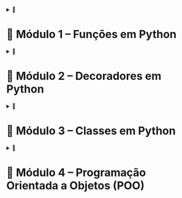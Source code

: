 <details>
<summary>🔹<h1> <strong> 📘 Módulo 1 – Funções em Python </strong></h1></summary>


<details>
<summary>🔹<h4> <strong>O que é uma função?</strong></h4></summary>

Uma função é um **bloco de código com um nome**, que você pode **chamar (executar)** sempre que quiser.  
Serve para **organizar o código**, **evitar repetição** e **facilitar a manutenção**.


### 📌 Exemplo didático:

```python
def somar(a, b):
    resultado = a + b
    return resultado
```

Essa função:

* Se chama `somar`
* Recebe dois parâmetros: `a` e `b`
* Retorna a soma dos dois

### 💡 Chamada:

```python
print(somar(10, 5))  # Saída: 15
```

</details>

<details>

<summary>🔹<h4> <strong> Base das Funções </strong></h4></summary>
    
<details>
<summary>🔹<h4> <strong> __Init e Self </strong></h4></summary>

<details>
<summary>🔹<h4> <strong> O que é Init e Self? </strong></h4></summary>
    
<details>
<summary>🔹<h4> <strong>🔧 `__init__` — Para que serve? </strong></h4></summary>

### ✅ **O que é:**

O `__init__` é um **método especial** das classes em Python. Ele é chamado **automaticamente toda vez que você cria um novo objeto** daquela classe.

### ✅ **Para que serve:**

* **Inicializar os dados do objeto**
* **Configurar o estado inicial** (atributos)
* É o **"construtor"** da classe (assim como em outras linguagens orientadas a objetos)

### 📌 Exemplo:

```python
class Pessoa:
    def __init__(self, nome, idade):
        self.nome = nome
        self.idade = idade
```

> Quando você faz:

```python
p1 = Pessoa("João", 30)
```

O Python **automaticamente chama**:

```python
Pessoa.__init__(p1, "João", 30)
```
</details>

<details>
<summary>🔹<h4> <strong> 👤 `self` — Para que serve? </strong></h4></summary>

### ✅ **O que é:**

O `self` representa a **instância atual** da classe — ou seja, **o próprio objeto** que está usando o método.

> É como dizer: “**esse objeto que estou usando agora**”.

### ✅ **Por que usar `self`?**

* Para **armazenar dados** dentro do objeto
* Para que **cada objeto tenha seus próprios dados**
* Para **acessar atributos e métodos** dentro da própria classe

### 📌 Exemplo:

```python
class Pessoa:
    def __init__(self, nome):
        self.nome = nome

    def falar(self):
        print(f"{self.nome} está falando.")
```

✔️ Aqui, `self.nome` **guarda o nome da pessoa dentro do próprio objeto**, e `falar()` acessa esse valor.
</details>
</details>

<details>
<summary>🔹<h4> <strong> 🤔 Por que preciso deles? </strong></h4></summary>

### 🔹 `__init__`: Porque você **quer que cada objeto comece com seus próprios valores.**

* Ex: um objeto `Cliente` começa com `nome`, `email`, `saldo`.
* Sem `__init__`, você teria que setar tudo **manualmente depois** da criação, o que não é prático.

### 🔹 `self`: Porque **você quer que cada objeto “lembre” de suas próprias informações**.

* Sem `self`, todos os objetos **compartilhariam os mesmos dados** — o que geralmente não é desejado.
</details>
<details>
<summary>🔹<h4> <strong>❓ Preciso sempre usar `__init__`? </strong></h4></summary>

**Não obrigatoriamente.**
Você só precisa do `__init__` **se quiser passar informações iniciais ao criar o objeto**.

### Exemplo sem `__init__`:

```python
class Animal:
    def emitir_som(self):
        print("Som!")
        
a = Animal()
a.emitir_som()
```

✔️ Isso funciona. Mas se você quiser que cada `Animal` tenha um nome diferente, aí você usaria `__init__`.

</details>


<details>
<summary>🔹<h4> <strong> ❓ Preciso sempre usar `self`? </strong></h4></summary>


**Sim, dentro de métodos comuns da classe.**

* O `self` é o **canal para acessar os dados do objeto**.
* Você **não precisa passá-lo na chamada** — o Python cuida disso internamente.

---
</details>

<details>
<summary>🔹<h4> <strong> ✅ Resumo final em forma de tabela </strong></h4></summary>

| Elemento   | O que é              | Para que serve                       | Obrigatório?                 |
| ---------- | -------------------- | ------------------------------------ | ---------------------------- |
| `__init__` | Construtor da classe | Inicializar dados da instância       | Não, mas muito útil          |
| `self`     | A instância atual    | Guardar e acessar os dados do objeto | Sim, em métodos de instância |

---
</details>

<details>
<summary>🔹<h4> <strong> 🧠 Analogia simples </strong></h4></summary>

> 💬 Pense que uma **classe** é uma **forma de bolo**, e um **objeto** é um **bolo real** feito com aquela forma.

* O `__init__` é o momento em que **você coloca os ingredientes e assa o bolo**.
* O `self` é o jeito que **cada bolo sabe seu sabor, tamanho, cobertura etc**.
* 
</details>

<details>
<summary>🔹<h4> <strong> 🧪 Exemplo real aplicado (finanças) </strong></h4></summary>

```python
class Transacao:
    def __init__(self, descricao, valor):
        self.descricao = descricao
        self.valor = valor

    def exibir(self):
        print(f"{self.descricao}: R${self.valor:.2f}")

t1 = Transacao("Compra de material", 150.75)
t2 = Transacao("Venda de produto", 300.00)

t1.exibir()  # Compra de material: R$150.75
t2.exibir()  # Venda de produto: R$300.00
```
</details>
</details>

<details> 
<summary>🔹<h4> <strong> 🧠 Args e Kwargs </strong></h4></summary>

<details> 
<summary>🔹<h4> <strong> ✅ O que são `*args` e `**kwargs`? </strong></h4></summary>

## `*args` (positional arguments - argumentos posicionais)

* Permite que **uma função receba vários argumentos em ordem**, sem saber antecipadamente quantos.
* Internamente, o Python transforma os argumentos em uma **tupla**.

## `**kwargs` (keyword arguments - argumentos nomeados)

* Permite que **uma função receba vários argumentos nomeados** (chave=valor).
* Internamente, o Python transforma os argumentos em um **dicionário**.


<summary>🔹<h4> <strong> 🧠 Estrutura interna </strong></h4></summary>

```python
def exemplo(a, *args, **kwargs):
    print("a:", a)
    print("args:", args)      # tupla
    print("kwargs:", kwargs)  # dicionário

exemplo(1, 2, 3, x=10, y=20)
```

### Saída:

```
a: 1
args: (2, 3)
kwargs: {'x': 10, 'y': 20}
```

* `a`: primeiro argumento obrigatório.
* `*args`: empacota 2 e 3 numa tupla.
* `**kwargs`: empacota x=10 e y=20 num dicionário.

---

# 🔄 Regras de ordem em funções

```python
def func(a, b=2, *args, c=3, **kwargs):
    pass
```

✅ Ordem recomendada:

```
parâmetros fixos ➜ padrão ➜ *args ➜ parâmetros com nome ➜ **kwargs
```
</details>
<details>
<summary>🔹<h4> <strong> 📦 Desempacotamento com `*` e `**` </strong></h4></summary>

Você também pode usar `*` e `**` para **desempacotar** valores em chamadas de funções.

### Exemplo com `*args`:

```python
valores = (4, 5)
def somar(a, b):
    return a + b

print(somar(*valores))  # Equivale a somar(4, 5)
```

### Exemplo com `**kwargs`:

```python
parametros = {"nome": "Ana", "idade": 28}
def exibir(nome, idade):
    print(f"{nome} tem {idade} anos")

exibir(**parametros)
```
</details>

<details>
<summary>🔹<h4> <strong> 💡 Aplicações reais </strong></h4></summary>

## 1. Função flexível em pipeline de análise de dados

```python
import pandas as pd

def carregar_dados(path, *args, **kwargs):
    return pd.read_csv(path, *args, **kwargs)

df = carregar_dados("vendas.csv", sep=";", encoding="utf-8", usecols=["produto", "valor"])
```

✔️ `*args` e `**kwargs` permitem passar qualquer parâmetro que o `read_csv()` aceite, tornando a função reutilizável.

---

## 2. Uso com classes

```python
class Produto:
    def __init__(self, nome, **kwargs):
        self.nome = nome
        self.preco = kwargs.get("preco", 0)
        self.estoque = kwargs.get("estoque", 0)

p = Produto("Notebook", preco=3500, estoque=5)
```

✔️ Permite adicionar **atributos extras** ao objeto sem alterar a assinatura do `__init__`.

---

## 3. Uso com decoradores

```python
def logar_execucao(func):
    def wrapper(*args, **kwargs):
        print(f"Executando: {func.__name__}")
        return func(*args, **kwargs)
    return wrapper

@logar_execucao
def multiplicar(a, b):
    return a * b

print(multiplicar(4, 5))
```

✔️ Decoradores **precisam aceitar qualquer função**, por isso usam `*args` e `**kwargs` para capturar qualquer assinatura.

---

## 4. Somar qualquer número de valores

```python
def somar_tudo(*args):
    return sum(args)

print(somar_tudo(1, 2, 3, 4, 5))  # 15
```

✔️ Você não precisa saber a quantidade de números de antemão.

---

## 5. Combinar ambos:

```python
def exemplo_completo(msg, *args, nivel="INFO", **kwargs):
    print(f"[{nivel}] {msg}")
    print("Args:", args)
    print("Kwargs:", kwargs)

exemplo_completo("Processo iniciado", 1, 2, 3, user="admin", retry=True)
```
</details>
<details>
<summary>🔹<h4> <strong>  📊 Aplicação em finanças </strong></h4></summary>

```python
def calcular_lucro(receita, custos_fixos, *custos_variaveis, **ajustes):
    total_variavel = sum(custos_variaveis)
    total_ajustes = sum(ajustes.values())
    return receita - custos_fixos - total_variavel - total_ajustes

lucro = calcular_lucro(
    receita=10000,
    custos_fixos=2000,
    500, 600, 700,   # *custos_variaveis
    bonus=300, impostos=400  # **ajustes
)
```
</details>
<details>
<summary>🔹<h4> <strong> ✅ Resumo </strong></h4></summary>

| Item       | Explicação                                          |
| ---------- | --------------------------------------------------- |
| `*args`    | Recebe múltiplos valores posicionais como tupla     |
| `**kwargs` | Recebe múltiplos valores nomeados como dicionário   |
| Usado em   | Funções, métodos, decoradores, e chamadas dinâmicas |
| Ideal para | Criar funções genéricas e reutilizáveis             |
</details>
</details>
</details>

<details>
<summary>🔹<h4> <strong> Por que usar funções? </strong></h4></summary>

Imagine que você precise calcular imposto sobre várias vendas:

```python
def calcular_imposto(valor, taxa=0.15):
    return valor * taxa
```

Chamadas:

```python
print(calcular_imposto(1000))      # 150
print(calcular_imposto(2000, 0.2)) # 400
```
</details>

<details>
<summary>🔹<h4> <strong> Tipos de argumentos </strong></h4></summary>

<details>
<summary>🔹<h4> <strong> Argumentos </strong></h4></summary>
    
```python
def exemplo(a, b=10, *args, **kwargs):
    pass
```

| Tipo       | Exemplo        | Explicação                    |
| ---------- | -------------- | ----------------------------- |
| `a`        | Obrigatório    | Precisa ser passado           |
| `b=10`     | Default        | Valor padrão                  |
| `*args`    | Vários valores | Tupla de valores extras       |
| `**kwargs` | Chave=valor    | Dicionário com pares nomeados |

</details>
<details>
<summary>🔹<h4> <strong> Funções lambda (anônimas) </strong></h4></summary>

```python
imposto = lambda valor: valor * 0.15
print(imposto(1000))  # 150.0
```

Boa para usar dentro de `.apply()` no pandas.
</details>

<details>
<summary>🔹<h4> <strong> Funções em análise de dados </strong></h4></summary>

Exemplo: aplicar imposto a uma coluna de DataFrame:

```python
import pandas as pd

df = pd.DataFrame({'venda': [100, 200, 300]})

def aplicar_imposto(valor):
    return valor * 0.15

df['imposto'] = df['venda'].apply(aplicar_imposto)
print(df)
```
</details>
</details>
</details>
</details>
</details>
</details>
</details>
<details>
    
<summary>🔹<h1> <strong> 🎁 Módulo 2 – Decoradores em Python </strong></h1></summary>
    
<details>
<summary>🔹<h4> <strong>  🧠 O que é um decorador? </strong></h4></summary>

> **Decorador é uma função que recebe outra função como argumento, faz algo com ela e retorna uma nova função.**

Você pode pensar nele como um **"embrulho"** em volta de uma função. Ele **adiciona funcionalidades extras** *sem modificar o código da função original*.

---

## 🎨 Analogia simples

Imagine que você tem um **bolo (função original)**. Um decorador seria como **cobertura de chocolate**: você não muda o bolo, só **adiciona algo extra por fora**.

---

## 🧪 Exemplo básico

```python
def meu_decorador(func):
    def wrapper():
        print("Executando antes da função...")
        func()
        print("Executando depois da função...")
    return wrapper

@meu_decorador
def minha_funcao():
    print("Sou a função principal.")

minha_funcao()
```

### 🧾 Saída:

```
Executando antes da função...
Sou a função principal.
Executando depois da função...
```

🔍 O `@meu_decorador` **envolve** `minha_funcao()` com código antes e depois. Isso é o básico de um decorador.

---
</details>

<details>
<summary>🔹<h4> <strong> 🛠 Como funciona internamente? </strong></h4></summary>

```python
# Estas duas formas são equivalentes:
@meu_decorador
def ola():
    print("Oi")

# É o mesmo que fazer:
def ola():
    print("Oi")

ola = meu_decorador(ola)
```
</details>

<details>
<summary>🔹<h4> <strong> ✅ Aplicações úteis de decoradores </strong></h4></summary>

1. **Log de execução**
2. **Controle de tempo de execução**
3. **Validação de argumentos**
4. **Autenticação**
5. **Cache de resultados**
6. **Medição de performance**
7. **Rate-limiting (limitar número de chamadas)**

---

## 🧪 Exemplo com `functools.wraps`

Se você quiser manter o nome e docstring da função original:

```python
from functools import wraps

def logar_execucao(func):
    @wraps(func)
    def wrapper(*args, **kwargs):
        print(f"Chamando {func.__name__} com args={args} kwargs={kwargs}")
        return func(*args, **kwargs)
    return wrapper

@logar_execucao
def soma(a, b):
    """Soma dois números"""
    return a + b

print(soma(2, 3))
```

</details>

<details>
<summary>🔹<h4> <strong>📦 Decoradores com argumentos </strong></h4></summary>

Você pode criar decoradores personalizados que aceitam parâmetros.

```python
def repetir(n):
    def decorador(func):
        def wrapper(*args, **kwargs):
            for _ in range(n):
                func(*args, **kwargs)
        return wrapper
    return decorador

@repetir(3)
def dizer_ola():
    print("Olá!")

dizer_ola()
```

</details>

<details>
<summary>🔹<h4> <strong> 🤖 Decoradores com funções lambda (exemplo comum no pandas) </strong></h4></summary>

```python
import pandas as pd

def log_dataframe(func):
    def wrapper(*args, **kwargs):
        print("🔍 Aplicando transformação no DataFrame...")
        resultado = func(*args, **kwargs)
        print("✅ Transformação concluída.")
        return resultado
    return wrapper

@log_dataframe
def transformar(df):
    return df[df["valor"] > 10]

df = pd.DataFrame({"valor": [5, 20, 15]})
novo_df = transformar(df)
```

---

## 🧬 Decoradores com métodos de classes

```python
def checar_login(func):
    def wrapper(self, *args, **kwargs):
        if not self.logado:
            print("⚠️ Acesso negado. Faça login.")
            return
        return func(self, *args, **kwargs)
    return wrapper

class Sistema:
    def __init__(self):
        self.logado = False

    def login(self):
        self.logado = True

    @checar_login
    def acessar_dados(self):
        print("📊 Dados confidenciais exibidos.")

app = Sistema()
app.acessar_dados()  # Não permite
app.login()
app.acessar_dados()  # Agora permite
```
</details>


<details>

<summary>🔹<h4> <strong>🧠 Decoradores Prontos</strong></h4></summary>

<details>
<summary>🔹<h4> <strong> 🎯 O que são Decoradores Prontos? </strong></h4></summary>

Decoradores prontos são **funções especiais do próprio Python** (ou de bibliotecas padrão como `functools`) que modificam o comportamento de funções ou métodos de forma elegante, sem mudar o corpo da função diretamente.

Você aplica com `@decorador`, logo acima da função ou método.

</details>


<details>
<summary>🔹<h4> <strong>🧠 Diferença entre funções e métodos decorados</strong></h4></summary>

| Tipo             | Uso com `@decorador` | Primeiro parâmetro |
| ---------------- | -------------------- | ------------------ |
| Função           | Sim                  | Nenhum             |
| Método de classe | Sim                  | `self` ou `cls`    |

---
</details>

<details>
<summary>🔹<h4> <strong> 📚 Decoradores prontos do Python</strong></h4></summary>

| Decorador       | Uso                                   |
| --------------- | ------------------------------------- |
| `@staticmethod` | Cria método estático                  |
| `@classmethod`  | Cria método de classe                 |
| `@property`     | Transforma método em atributo         |
| `@lru_cache`    | Cache de resultados (functools)       |
| `@wraps`        | Preserva metadados da função original |

---

## 🧠 Comparativo rápido

| Decorador       | Quando usar                                               | Acesso a `self` ou `cls`?  |
| --------------- | --------------------------------------------------------- | -------------------------- |
| `@staticmethod` | Funções independentes dentro da classe                    | ❌ Não usa `self` nem `cls` |
| `@classmethod`  | Métodos que alteram ou usam a **classe**, não a instância | ✅ Usa `cls`                |
| `@property`     | Expor métodos como atributos calculados                   | ✅ Usa `self`               |
| `@lru_cache`    | Otimizar funções caras (recursivas, repetitivas)          | ❌ Função pura              |
| `@wraps`        | Preservar metadados ao criar decoradores customizados     | ✅ Usado **em decoradores** |
</details>

<details>
<summary>🔹<h4> <strong> ✅ Decoradores mais comuns e para que servem </strong></h4></summary>

<details>
<summary>🔹<h4> <strong> 1. `@staticmethod` </strong></h4></summary>

### 📌 O que faz:

Cria um método **que pertence à classe**, mas **não precisa acessar atributos da instância (`self`) nem da classe (`cls`)**.

### 📎 Quando usar:

Quando o método **não depende de nenhum dado interno** da instância nem da classe, mas **conceitualmente faz sentido estar dentro da classe**.

### 🧠 Exemplo:

```python
class Conversor:
    @staticmethod
    def km_para_milhas(km):
        return km * 0.621371

print(Conversor.km_para_milhas(10))  # 6.21371
```

---
</details>
<details>
<summary>🔹<h4> <strong> 2. `@classmethod` </strong></h4></summary>

### 📌 O que faz:

Cria um método que recebe **a classe como primeiro parâmetro** (em vez de `self`, usa `cls`).

### 📎 Quando usar:

Quando você quer **modificar atributos da classe**, criar **fábricas de objetos**, ou usar a **classe como contexto**.

### 🧠 Exemplo:

```python
class Produto:
    imposto = 0.1

    def __init__(self, preco):
        self.preco = preco

    @classmethod
    def mudar_imposto(cls, novo_valor):
        cls.imposto = novo_valor

Produto.mudar_imposto(0.2)
print(Produto.imposto)  # 0.2
```

</details>

<details>
<summary>🔹<h4> <strong> 3. `@property` </strong></h4></summary>


### 📌 O que faz:

Transforma um **método** em um **atributo acessável diretamente**, sem parênteses.

### 📎 Quando usar:

Quando você quer **expor atributos calculados** como se fossem propriedades simples, melhorando a legibilidade.

### 🧠 Exemplo:

```python
class Retangulo:
    def __init__(self, largura, altura):
        self.largura = largura
        self.altura = altura

    @property
    def area(self):
        return self.largura * self.altura

r = Retangulo(5, 10)
print(r.area)  # 50 — parece atributo, mas é calculado
```
</details>

<details>
<summary>🔹<h4> <strong> 4. `@lru_cache` (do módulo `functools`) </strong></h4></summary>

### 📌 O que faz:

Guarda os resultados de chamadas anteriores da função (cache), acelerando funções **puras** (sem efeitos colaterais) que são chamadas com frequência.

> LRU = **Least Recently Used**: remove os menos usados quando o cache enche.

### 📎 Quando usar:

Em funções **recursivas ou caras computacionalmente**, como cálculos matemáticos pesados.

### 🧠 Exemplo:

```python
from functools import lru_cache

@lru_cache(maxsize=1000)
def fib(n):
    if n <= 1:
        return n
    return fib(n - 1) + fib(n - 2)

print(fib(30))  # Muito mais rápido que sem cache
```
</details>

<details>
<summary>🔹<h4> <strong>  5. `@wraps` (do módulo `functools`) </strong></h4></summary>

### 📌 O que faz:

Usado **dentro de um decorador personalizado**, para **preservar os metadados da função original** (nome, docstring etc.)

> Sem ele, a função decorada perde sua identidade.

### 📎 Quando usar:

Sempre que você cria um decorador personalizado.

### 🧠 Exemplo:

```python
from functools import wraps

def meu_decorador(func):
    @wraps(func)
    def wrapper(*args, **kwargs):
        print("Antes da função")
        resultado = func(*args, **kwargs)
        print("Depois da função")
        return resultado
    return wrapper

@meu_decorador
def saudacao():
    """Função que imprime uma saudação"""
    print("Olá!")

print(saudacao.__name__)     # saudacao
print(saudacao.__doc__)      # Função que imprime uma saudação
```

> Sem `@wraps`, o nome seria "wrapper" e a docstring seria `None`.
</details>
</details>

<details>
<summary>🔹<h4> <strong> 🧪 Exemplo com todos juntos </strong></h4></summary>

```python
from functools import lru_cache, wraps

class Exemplo:
    taxa = 1.1

    def __init__(self, valor):
        self.valor = valor

    @property
    def valor_com_taxa(self):
        return self.valor * Exemplo.taxa

    @classmethod
    def mudar_taxa(cls, nova):
        cls.taxa = nova

    @staticmethod
    def ajuda():
        return "Classe para aplicar taxa sobre valores"

@lru_cache
def calcular(n):
    if n < 2:
        return n
    return calcular(n-1) + calcular(n-2)
```

</details>
</details>

<details>
<summary>🔹<h4> <strong> 📊 Aplicação em análise de dados / finanças </strong></h4></summary>

### 🔄 Exemplo: Medir performance de uma função que processa DataFrame

```python
import time

def medir_tempo(func):
    def wrapper(*args, **kwargs):
        inicio = time.time()
        resultado = func(*args, **kwargs)
        fim = time.time()
        print(f"⏱ Tempo de execução: {fim - inicio:.4f} segundos")
        return resultado
    return wrapper

@medir_tempo
def simular_processamento(df):
    time.sleep(2)
    return df[df["lucro"] > 1000]

# Teste
import pandas as pd
df = pd.DataFrame({"lucro": [500, 2000, 1500]})
novo = simular_processamento(df)
```

</details>

<details>
<summary>🔹<h4> <strong>  ✅ Quando usar decoradores? </strong></h4></summary>

Use decoradores quando você quiser:

* **Reutilizar lógica comum** (log, validação, medição)
* **Separar responsabilidades** no código
* **Evitar repetição** com funções utilitárias

</details>  
</details>
</details>
</details>
<details>
    
<summary>🔹<h1> <strong> 🧱 Módulo 3 – Classes em Python </strong></h1></summary>

<details>
<summary>🔹<h4> <strong> O que é uma classe? </strong></h4></summary>

Uma **classe** é como um **molde** que define como serão os objetos.

Exemplo de classe que representa um produto:

```python
class Produto:
    def __init__(self, nome, preco):
        self.nome = nome
        self.preco = preco

    def aplicar_desconto(self, percentual):
        self.preco -= self.preco * percentual
```

### 🔍 Explicando:

* `__init__`: método especial chamado quando criamos o objeto
* `self`: referência ao próprio objeto
* `self.nome`, `self.preco`: atributos

### 🔧 Criando objetos:

```python
p1 = Produto("Notebook", 3000)
p1.aplicar_desconto(0.1)
print(p1.preco)  # 2700.0
```
</details>
<details>
<summary>🔹<h4> <strong> Atributos vs Métodos </strong></h4></summary>

| Conceito | O que é                   | Exemplo                   |
| -------- | ------------------------- | ------------------------- |
| Atributo | Dado do objeto            | `self.nome`, `self.preco` |
| Método   | Função que atua no objeto | `.aplicar_desconto()`     |
</details>

<details>
<summary>🔹<h4> <strong> Classes em finanças </strong></h4></summary>

Classe que calcula margem de lucro:

```python
class Lucro:
    def __init__(self, receita, custo):
        self.receita = receita
        self.custo = custo

    def margem(self):
        return (self.receita - self.custo) / self.receita
```

Uso:

```python
lucro = Lucro(10000, 7000)
print(lucro.margem())  # 0.3 ou 30%
```

</details>
</details>
<details>    
<summary>🔹<h1> <strong> 🧭 Módulo 4 – Programação Orientada a Objetos (POO) </strong></h4></summary>
<details>
<summary>🔹<h4> <strong> 🧠 O que é Programação Orientada a Objetos? </strong></h4></summary>

A **Programação Orientada a Objetos (POO)** é um paradigma de programação que organiza o código em **"objetos"** — estruturas que **agrupam dados e comportamentos**.

> Em vez de pensar só em funções soltas e variáveis separadas, a POO permite representar entidades do mundo real como objetos que **guardam informações (atributos)** e **sabem o que fazer (métodos)**.

</details>

<details>
<summary>🔹<h4> <strong>🧱 Quais são os pilares da POO? </strong></h4></summary>

### 1. **Classe**

* É um **molde** ou **modelo** para criar objetos.
* Define os **atributos (dados)** e **métodos (funções)** que os objetos criados a partir dela terão.

### 2. **Objeto**

* É uma **instância de uma classe**.
* Cada objeto tem seus próprios valores e pode executar suas funções.

### 3. **Encapsulamento**

* Esconde os detalhes internos do funcionamento do objeto.
* Protege os dados, permitindo acesso controlado (por exemplo, com métodos `get` e `set`).

### 4. **Herança**

* Uma classe pode **herdar** características de outra.
* Permite **reutilização de código** e criação de estruturas mais flexíveis.

### 5. **Polimorfismo**

* Objetos diferentes podem **compartilhar o mesmo nome de método**, mas com **comportamentos diferentes**.
* Ex: um método `.calcular()` pode funcionar diferente em classes diferentes.

</details>

<details>
<summary>🔹<h4> <strong> 🧪 Exemplo simples de classe e objeto </strong></h4></summary>

```python
class ContaBancaria:
    def __init__(self, titular, saldo):
        self.titular = titular
        self.saldo = saldo

    def depositar(self, valor):
        self.saldo += valor

    def sacar(self, valor):
        if valor <= self.saldo:
            self.saldo -= valor
        else:
            print("Saldo insuficiente!")

    def exibir_saldo(self):
        print(f"Saldo de {self.titular}: R${self.saldo:.2f}")

# Criando um objeto (instância)
conta = ContaBancaria("Ana", 1000)
conta.depositar(500)
conta.sacar(200)
conta.exibir_saldo()  # Saldo de Ana: R$1300.00
```
</details>
<details>
<summary>🔹<h4> <strong> 🔐 Encapsulamento (com controle de acesso) </strong></h4></summary>

```python
class Produto:
    def __init__(self, nome, preco):
        self.nome = nome
        self.__preco = preco  # atributo privado

    def get_preco(self):
        return self.__preco

    def set_preco(self, novo_preco):
        if novo_preco >= 0:
            self.__preco = novo_preco
        else:
            print("Preço inválido!")

produto = Produto("Notebook", 3500)
print(produto.get_preco())  # 3500
produto.set_preco(-1000)    # Preço inválido!
```
</details>

<details>
<summary>🔹<h4> <strong> 🧬 Herança e polimorfismo </strong></h4></summary>

```python
class Funcionario:
    def __init__(self, nome):
        self.nome = nome

    def calcular_bonus(self):
        return 1000

class Gerente(Funcionario):
    def calcular_bonus(self):
        return 3000

class Vendedor(Funcionario):
    def calcular_bonus(self):
        return 2000

funcionarios = [Gerente("Carlos"), Vendedor("João")]

for f in funcionarios:
    print(f"{f.nome}: bônus de R${f.calcular_bonus()}")
```
</details>
<details>
<summary>🔹<h4> <strong>  📊 Exemplo aplicado à Análise de Dados / Finanças </strong></h4></summary>

Imagine que você trabalha com **controle de investimentos**.

### Criando uma estrutura orientada a objetos para ativos financeiros:

```python
class AtivoFinanceiro:
    def __init__(self, nome, tipo, valor_investido):
        self.nome = nome
        self.tipo = tipo
        self.valor_investido = valor_investido

    def calcular_retorno(self):
        raise NotImplementedError("Subclasse deve implementar este método.")

class Acoes(AtivoFinanceiro):
    def __init__(self, nome, valor_investido, cotacao_atual, cotacao_compra):
        super().__init__(nome, "Ação", valor_investido)
        self.cotacao_atual = cotacao_atual
        self.cotacao_compra = cotacao_compra

    def calcular_retorno(self):
        return (self.cotacao_atual - self.cotacao_compra) / self.cotacao_compra

class RendaFixa(AtivoFinanceiro):
    def __init__(self, nome, valor_investido, taxa_juros, tempo):
        super().__init__(nome, "Renda Fixa", valor_investido)
        self.taxa_juros = taxa_juros
        self.tempo = tempo

    def calcular_retorno(self):
        return self.valor_investido * (1 + self.taxa_juros) ** self.tempo - self.valor_investido

# Exemplo de uso
ativos = [
    Acoes("PETR4", 1000, cotacao_atual=32.00, cotacao_compra=25.00),
    RendaFixa("CDB Banco X", 5000, taxa_juros=0.12, tempo=2)
]

for ativo in ativos:
    print(f"{ativo.nome} ({ativo.tipo}): retorno = R${ativo.calcular_retorno():.2f}")
```
</details>
<details>
<summary>🔹<h4> <strong> 🧠 Por que usar POO na análise de dados? </strong></h4></summary>

1. **Organização do código**: agrupa dados e operações relacionadas em um só lugar.
2. **Reusabilidade**: você pode reaproveitar suas classes com outros dados.
3. **Escalabilidade**: facilita a manutenção e expansão do sistema.
4. **Modelagem de domínios**: você pode modelar **clientes, contratos, contas, fretes, produtos, relatórios** como objetos.

<details>
<summary>🔹<h4> <strong>  Pilares da POO </strong></h4></summary>

| Pilar              | Explicação                                   | Exemplo                           |
| ------------------ | -------------------------------------------- | --------------------------------- |
| **Abstração**      | Esconder complexidade                        | `.resumo()` sem saber os detalhes |
| **Encapsulamento** | Ocultar atributos internos                   | `self.__custo`                    |
| **Herança**        | Uma classe herda outra                       | `class Analista(Funcionario)`     |
| **Polimorfismo**   | Métodos com o mesmo nome funcionam diferente | `.calcular()` em várias classes   |
</details>

<details>
<summary>🔹<h4> <strong>  Exemplo real – Lucro por Centro de Custo com POO </strong></h4></summary>

```python
class CentroCusto:
    def __init__(self, nome, receita, custo):
        self.nome = nome
        self.receita = receita
        self.custo = custo

    def calcular_lucro(self):
        return self.receita - self.custo

    def margem(self):
        return self.calcular_lucro() / self.receita
```

### Vários centros:

```python
centros = [
    CentroCusto("TI", 10000, 7000),
    CentroCusto("RH", 8000, 3000),
    CentroCusto("Logística", 12000, 11000)
]

for c in centros:
    print(f"{c.nome} | Lucro: R${c.calcular_lucro()} | Margem: {c.margem():.1%}")
```
</details>
</details>
</details>
</details>
</details>
</details>
</details>
</details>
